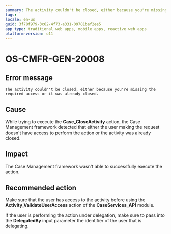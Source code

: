 ```yaml
---
summary: The activity couldn't be closed, either because you're missing the required access or it was already closed.
tags:
locale: en-us
guid: 3f78f979-3c62-4f73-a331-09781baf2ee5
app_type: traditional web apps, mobile apps, reactive web apps
platform-version: o11
---
```


# OS-CMFR-GEN-20008

## Error message

`The activity couldn't be closed, either because you're missing the required access or it was already closed.`

## Cause

While trying to execute the **Case_CloseActivity** action, the Case Management framework detected that either the user making the request doesn't have access to perform the action or the activity was already closed.

## Impact

The Case Management framework wasn't able to successfully execute the action.

## Recommended action

Make sure that the user has access to the activity before using the **Activity_ValidateUserAccess** action of the **CaseServices_API** module.

If the user is performing the action under delegation, make sure to pass into the **DelegatedBy** input parameter the identifier of the user that is delegating.
